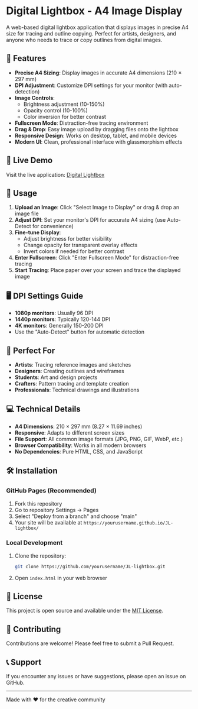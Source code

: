# Digital Lightbox - A4 Image Display

A web-based digital lightbox application that displays images in precise A4 size for tracing and outline copying. Perfect for artists, designers, and anyone who needs to trace or copy outlines from digital images.

## 🌟 Features

- **Precise A4 Sizing**: Display images in accurate A4 dimensions (210 × 297 mm)
- **DPI Adjustment**: Customize DPI settings for your monitor (with auto-detection)
- **Image Controls**: 
  - Brightness adjustment (10-150%)
  - Opacity control (10-100%)
  - Color inversion for better contrast
- **Fullscreen Mode**: Distraction-free tracing environment
- **Drag & Drop**: Easy image upload by dragging files onto the lightbox
- **Responsive Design**: Works on desktop, tablet, and mobile devices
- **Modern UI**: Clean, professional interface with glassmorphism effects

## 🚀 Live Demo

Visit the live application: [Digital Lightbox](https://yourusername.github.io/JL-lightbox/)

## 📱 Usage

1. **Upload an Image**: Click "Select Image to Display" or drag & drop an image file
2. **Adjust DPI**: Set your monitor's DPI for accurate A4 sizing (use Auto-Detect for convenience)
3. **Fine-tune Display**: 
   - Adjust brightness for better visibility
   - Change opacity for transparent overlay effects
   - Invert colors if needed for better contrast
4. **Enter Fullscreen**: Click "Enter Fullscreen Mode" for distraction-free tracing
5. **Start Tracing**: Place paper over your screen and trace the displayed image

## 🖥️ DPI Settings Guide

- **1080p monitors**: Usually 96 DPI
- **1440p monitors**: Typically 120-144 DPI  
- **4K monitors**: Generally 150-200 DPI
- Use the "Auto-Detect" button for automatic detection

## 🎨 Perfect For

- **Artists**: Tracing reference images and sketches
- **Designers**: Creating outlines and wireframes
- **Students**: Art and design projects
- **Crafters**: Pattern tracing and template creation
- **Professionals**: Technical drawings and illustrations

## 💻 Technical Details

- **A4 Dimensions**: 210 × 297 mm (8.27 × 11.69 inches)
- **Responsive**: Adapts to different screen sizes
- **File Support**: All common image formats (JPG, PNG, GIF, WebP, etc.)
- **Browser Compatibility**: Works in all modern browsers
- **No Dependencies**: Pure HTML, CSS, and JavaScript

## 🛠️ Installation

### GitHub Pages (Recommended)
1. Fork this repository
2. Go to repository Settings → Pages
3. Select "Deploy from a branch" and choose "main"
4. Your site will be available at `https://yourusername.github.io/JL-lightbox/`

### Local Development
1. Clone the repository:
   ```bash
   git clone https://github.com/yourusername/JL-lightbox.git
   ```
2. Open `index.html` in your web browser

## 📝 License

This project is open source and available under the [MIT License](LICENSE).

## 🤝 Contributing

Contributions are welcome! Please feel free to submit a Pull Request.

## 📞 Support

If you encounter any issues or have suggestions, please open an issue on GitHub.

---

Made with ❤️ for the creative community

